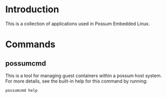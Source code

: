 Introduction
============

This is a collection of applications used in Possum Embedded Linux.

Commands
========

possumcmd
-------

This is a tool for managing guest containers within a possum host system. For
more details, see the built-in help for this command by running:

    possumcmd help
